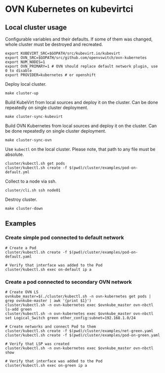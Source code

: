 # OVN Kubernetes on kubevirtci

## Local cluster usage

Configurable variables and their defaults. If some of them was changed, whole
cluster must be destroyed and recreated.

```shell
export KUBEVIRT_SRC=$GOPATH/src/kubevirt.io/kubevirt
export OVN_SRC=$GOPATH/src/github.com/openvswitch/ovn-kubernetes
export NUM_NODES=1
export OVN_PRIMARY=1 # OVN should replace default network plugin, use 0 to disable
export PROVIDER=kubernetes # or openshift
```

Deploy local cluster.

```shell
make cluster-up
```

Build KubeVirt from local sources and deploy it on the cluster. Can be done
repeatedly on single cluster deployment.

```shell
make cluster-sync-kubevirt
```

Build OVN Kubernetes from local sources and deploy it on the cluster. Can be
done repeatedly on single cluster deployment.

```shell
make cluster-sync-ovn
```

Use `kubectl` on the local cluster. Please note, that path to any file must be
absolute.

```shell
cluster/kubectl.sh get pods
cluster/kubectl.sh create -f $(pwd)/cluster/examples/pod-on-default.yml
```

Collect to a node via ssh.

```shell
cluster/cli.sh ssh node01
```

Destroy cluster.

```shell
make cluster-down
```

## Examples

### Create simple pod connected to default network

```shell
# Create a Pod
cluster/kubectl.sh create -f $(pwd)/cluster/examples/pod-on-default.yaml

# Verify that interface was added to the Pod
cluster/kubectl.sh exec on-default ip a
```

### Create a pod connected to secondary OVN network

```shell
# Create OVN LS
ovnkube_master=$(./cluster/kubectl.sh -n ovn-kubernetes get pods | grep ovnkube-master | awk '{print $1}')
cluster/kubectl.sh -n ovn-kubernetes exec $ovnkube_master ovn-nbctl ls-add green
cluster/kubectl.sh -n ovn-kubernetes exec $ovnkube_master ovn-nbctl set Logical_Switch green other_config:subnet=192.168.1.0/24

# Create networks and connect Pod to them
cluster/kubectl.sh create -f $(pwd)/cluster/examples/net-green.yaml
cluster/kubectl.sh create -f $(pwd)/cluster/examples/pod-on-green.yaml

# Verify that LSP was created
cluster/kubectl.sh -n ovn-kubernetes exec $ovnkube_master ovn-nbctl show

# Verify that interface was added to the Pod
cluster/kubectl.sh exec on-green ip a
```
